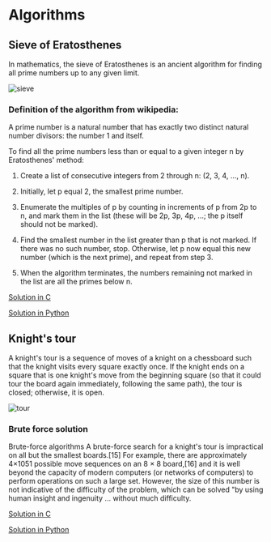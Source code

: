 # Algorithms

## Sieve of Eratosthenes

In mathematics, the sieve of Eratosthenes is an ancient algorithm for finding all prime numbers up to any given limit.

![sieve](https://upload.wikimedia.org/wikipedia/commons/b/b9/Sieve_of_Eratosthenes_animation.gif)

### Definition of the algorithm from wikipedia:
A prime number is a natural number that has exactly two distinct natural number divisors: the number 1 and itself.

To find all the prime numbers less than or equal to a given integer n by Eratosthenes' method:

<ol>
<li><p>Create a list of consecutive integers from 2 through n: (2, 3, 4, ..., n).</p></li>
<li><p>Initially, let p equal 2, the smallest prime number.</p></li>
<li><p>Enumerate the multiples of p by counting in increments of p from 2p to n, and mark them in the list (these will be 2p, 3p, 4p, ...; the p itself should not be marked).</p></li>
<li><p>Find the smallest number in the list greater than p that is not marked. If there was no such number, stop. Otherwise, let p now equal this new number (which is the next prime), and repeat from step 3.</p></li>
<li><p>When the algorithm terminates, the numbers remaining not marked in the list are all the primes below n.</p></li>
</ol>


[Solution in C](eratosthenes_sieve/eratosthenes_sieve.c)

[Solution in Python](eratosthenes_sieve/eratosthenes_sieve.py)

## Knight's tour

A knight's tour is a sequence of moves of a knight on a chessboard such that the knight visits every square exactly once. If the knight ends on a square that is one knight's move from the beginning square (so that it could tour the board again immediately, following the same path), the tour is closed; otherwise, it is open.

![tour](https://upload.wikimedia.org/wikipedia/commons/c/ca/Knights-Tour-Animation.gif)

### Brute force solution
Brute-force algorithms
A brute-force search for a knight's tour is impractical on all but the smallest boards.[15] For example, there are approximately 4×1051 possible move sequences on an 8 × 8 board,[16] and it is well beyond the capacity of modern computers (or networks of computers) to perform operations on such a large set. However, the size of this number is not indicative of the difficulty of the problem, which can be solved "by using human insight and ingenuity ... without much difficulty.

[Solution in C](knights_tour/knights_tour.c)

[Solution in Python](knights_tour/knights_tour.py)
